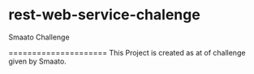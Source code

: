# rest-web-service-chalenge
Smaato Challenge

=====================
This Project is created as at of challenge given by Smaato. 
